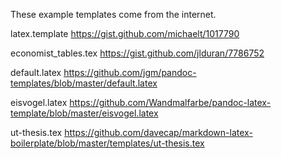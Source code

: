 These example templates come from the internet.

latex.template
https://gist.github.com/michaelt/1017790

economist_tables.tex
https://gist.github.com/jlduran/7786752

default.latex
https://github.com/jgm/pandoc-templates/blob/master/default.latex

eisvogel.latex
<https://github.com/Wandmalfarbe/pandoc-latex-template/blob/master/eisvogel.latex>

ut-thesis.tex
https://github.com/davecap/markdown-latex-boilerplate/blob/master/templates/ut-thesis.tex
